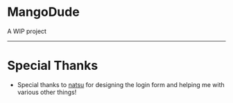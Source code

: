 # MangoDude
A WIP project

------------

# Special Thanks
* Special thanks to [natsu](https://github.com/natsudragneel-x/) for designing the login form and helping me with various other things!
